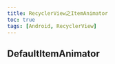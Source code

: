 ```yaml
---
title: RecyclerView之ItemAnimator
toc: true
tags: [Android, RecyclerView]
---
```



## DefaultItemAnimator

